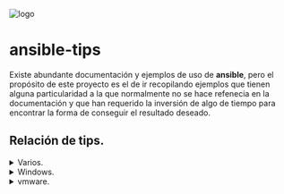 ![logo](https://raw.github.com/1N0T/images/master/global/1N0T.png)
# ansible-tips

Existe abundante documentación y ejemplos de uso de **ansible**, pero el propósito de este proyecto es el de ir recopilando ejemplos que tienen alguna particularidad a la que normalmente no se hace refenecia en la documentación y que han requerido la inversión de algo de tiempo para encontrar la forma de conseguir el resultado deseado.

## Relación de tips. 

<details>
    <summary>Varios.</summary>

* [Ejecutar un conjunto de tareas para una lista de elementos.](block-with-items/README.md)
</details>
<details>
    <summary>Windows.</summary>

* [Gestionar equipos windows usando WINRM.](winrm/README.md)
</details>
<details>
    <summary>vmware.</summary>

* [Realizar un snapshot en ESXi Community Edition.](esxiCE-snapshot/README.md)
</details>
